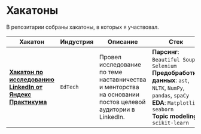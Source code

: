 # Хакатоны

В репозитарии собраны хакатоны, в которых я участвовал.

| Хакатон                                                                                            | Индустрия | Описание                                                                                                  | Стек                                                                                                                                                                                             | Результат |
|----------------------------------------------------------------------------------------------------|-----------|-----------------------------------------------------------------------------------------------------------|--------------------------------------------------------------------------------------------------------------------------------------------------------------------------------------------------|-----------|
| [**Хакатон по исследованию LinkedIn от Яндекс Практикума**](https://github.com/valov-vo/mentoring) | `EdTech`  | Провел исследование по теме наставничества и менторства на основании постов целевой аудитории в LinkedIn. | **Парсинг**: `Beautiful Soup`, `Selenium` <br> **Предобработка данных**: `ast`, `NLTK`, `NumPy`, `pandas`, `spaCy` <br> **EDA**: `Matplotlib`, `seaborn` <br> **Topic modeling**: `scikit-learn` | [TBA]     |
